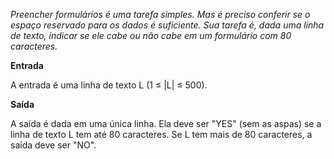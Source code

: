 *Preencher formulários é uma tarefa simples. Mas é preciso conferir se o espaço reservado para os dados é suficiente. Sua tarefa é, dada uma linha de texto, indicar se ele cabe ou não cabe em um formulário com 80 caracteres.*


**Entrada**

A entrada é uma linha de texto L (1 ≤ |L| ≤ 500).


**Saída**

A saída é dada em uma única linha. Ela deve ser "YES" (sem as aspas) se a linha de texto L tem até 80 caracteres. Se L tem mais de 80 caracteres, a saída deve ser "NO".
